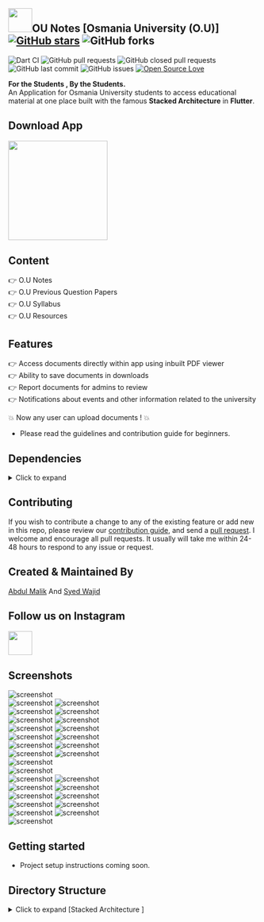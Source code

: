 ## <img src="https://github.com/AbdulMalikDev/ounotes/blob/master/assets/images/Applogo.jpg?raw=true" width="48">OU Notes [Osmania University (O.U)] [![GitHub stars](https://img.shields.io/github/stars/AbdulMalikDev/ounotes?style=social)](https://github.com/login?return_to=%2FTheAlphamerc%flutter_twitter_clone) ![GitHub forks](https://img.shields.io/github/forks/AbdulMalikDev/ounotes?style=social)    
![Dart CI](https://github.com/TheAlphamerc/flutter_twitter_clone/workflows/Dart%20CI/badge.svg) ![GitHub pull requests](https://img.shields.io/github/issues-pr/AbdulMalikDev/ounotes) ![GitHub closed pull requests](https://img.shields.io/github/issues-pr-closed/AbdulMalikDev/ounotes) ![GitHub last commit](https://img.shields.io/github/last-commit/AbdulMalikDev/ounotes)  ![GitHub issues](https://img.shields.io/github/issues-raw/AbdulMalikDev/ounotes) [![Open Source Love](https://badges.frapsoft.com/os/v2/open-source.svg?v=103)](https://github.com/Thealphamerc/flutter_twitter_clone) 


**For the Students , By the Students.** <br/>
An Application for Osmania University students to access educational material at one place built with the famous **Stacked Architecture** in **Flutter**.


## Download App
<a href="https://play.google.com/store/apps/details?id=com.notes.ounotes"><img src="https://play.google.com/intl/en_us/badges/static/images/badges/en_badge_web_generic.png" width="200"></img></a>

## Content
👉 O.U Notes<br/>
👉 O.U Previous Question Papers<br/>
👉 O.U Syllabus<br/>
👉 O.U Resources<br/>

## Features
👉 Access documents directly within app using inbuilt PDF viewer<br/>
👉 Ability to save documents in downloads<br/>
👉 Report documents for admins to review<br/>
👉 Notifications about events and other information related to the university<br/>

 :boom: Now any user can upload documents ! :boom:
* Please read the guidelines and contribution guide for beginners.



## Dependencies
<details>
     <summary> Click to expand </summary>
     
* [intl](https://pub.dev/packages/intl)
* [cuid](https://pub.dev/packages/cuid)
* [stacked](https://pub.dev/packages/stacked)
* [share](https://pub.dev/packages/share)
* [stacked_services](https://pub.dev/packages/stacked_services)
* [url_launcher](https://pub.dev/packages/url_launcher)                                                                             
* [google_fonts](https://pub.dev/packages/google_fonts)
* [file_picker](https://pub.dev/packages/file_picker)
* [firebase_auth](https://pub.dev/packages/firebase_auth)
* [google_sign_in](https://pub.dev/packages/google_sign_in)
* [firebase_analytics](https://pub.dev/packages/firebase_analytics)
* [firebase_database](https://pub.dev/packages/firebase_database)
* [shared_preferences](https://pub.dev/packages/shared_preferences)
* [path_provider](https://pub.dev/packages/path_provider)
     
</details>

## Contributing

If you wish to contribute a change to any of the existing feature or add new in this repo,
please review our [contribution guide](https://github.com/AbdulMalikDev/ounotes/blob/master/CONTRIBUTING.md),
and send a [pull request](https://github.com/AbdulMalikDev/ounotes/pulls). I welcome and encourage all pull requests. It usually will take me within 24-48 hours to respond to any issue or request.

## Created & Maintained By

[Abdul Malik](https://github.com/AbdulMalikDev) And [Syed Wajid](https://github.com/syedwajid01)

## Follow us on Instagram

<a href="https://instagram.com/ounotesapp?igshid=1ozkrvsqd0sgz"><img src="/screenshots/ss.png" width="48"><a/>

## Screenshots

![screenshot](/screenshots/7.png)    
![screenshot](/screenshots/3.png)
![screenshot](/screenshots/8.png)  
![screenshot](/screenshots/4.png)
![screenshot](/screenshots/2.png)   
![screenshot](/screenshots/6.png)
![screenshot](/screenshots/9.png)  
![screenshot](/screenshots/21.png)
![screenshot](/screenshots/24.png)    
![screenshot](/screenshots/23.png)
![screenshot](/screenshots/22.png)  
![screenshot](/screenshots/25.png)
![screenshot](/screenshots/28.png)    
![screenshot](/screenshots/27.png)
![screenshot](/screenshots/26.png)  
![screenshot](/screenshots/32.png)      
![screenshot](/screenshots/31.png)    
![screenshot](/screenshots/30.png)
![screenshot](/screenshots/29.png)  
![screenshot](/screenshots/20.png)
![screenshot](/screenshots/17.png)    
![screenshot](/screenshots/14.png)
![screenshot](/screenshots/12.png)  
![screenshot](/screenshots/1.png)
![screenshot](/screenshots/36.png)    
![screenshot](/screenshots/35.png)
![screenshot](/screenshots/34.png)  
![screenshot](/screenshots/33.png)




## Getting started 
* Project setup instructions coming soon.

## Directory Structure
<details>
     <summary> Click to expand [Stacked Architecture ] </summary>
  
```

|-- lib
|   |-- AppTheme
|   |   |-- AppStateNotifier.dart
|   |   '-- AppTheme.dart
|   |-- CustomIcons
|   |   '-- custom_icons.dart
|   |-- app
|   |   |-- locator.dart
|   |   |-- locator.iconfig.dart
|   |   |-- logger.dart
|   |   |-- router.dart
|   |   '-- router.gr.dart
|   |-- enums
|   |   |-- constants.dart
|   |   '-- enums.dart
|   |-- main.dart
|   |-- models
|   |   |-- course_info.dart
|   |   |-- document.dart
|   |   |-- download.dart
|   |   |-- syllabus.dart
|   |   |-- user.dart
|   |   '-- vote.dart
|   |-- services
|   |   |-- funtional_services
|   |   |   |-- authentication_service.dart
|   |   |   |-- cloud_storage_service.dart
|   |   |   |-- db_service.dart
|   |   |   |-- email_service.dart
|   |   |   |-- firestore_service.dart
|   |   |   |-- sharedpref_service.dart
|   |   |   '-- third_party_services_module.dart
|   |   '-- state_services
|   |       |-- download_service.dart
|   |       |-- links_service.dart
|   |       |-- notes_service.dart
|   |       |-- question_paper_service.dart
|   |       |-- report_service.dart
|   |       |-- subjects_service.dart
|   |       |-- syllabus_service.dart
|   |       '-- vote_service.dart
|   |-- ui
|   |   |-- shared
|   |   |   |-- app_config.dart
|   |   |   |-- shared_styles.dart
|   |   |   '-- ui_helper.dart
|   |   |-- views
|   |   |   |-- FilterDocuments
|   |   |   |   |-- FD_DocumentDisplay
|   |   |   |   |   |-- fd_documentview.dart
|   |   |   |   |   '-- fd_documentviewmodel.dart
|   |   |   |   |-- FD_InputScreen
|   |   |   |   |   |-- fd_inputView.dart
|   |   |   |   |   '-- fd_inputViewmodel.dart
|   |   |   |   '-- FD_subjectdisplay
|   |   |   |       |-- fd_subjectview.dart
|   |   |   |       '-- fd_subjectviewmodel.dart
|   |   |   |-- Profile
|   |   |   |   |-- profile_view.dart
|   |   |   |   '-- profile_viewmodel.dart
|   |   |   |-- about_us
|   |   |   |   '-- about_us_view.dart
|   |   |   | (8 more...)
|   |   |   |-- search
|   |   |   |   |-- search_view.dart
|   |   |   |   |-- search_viewmodel.dart
|   |   |   |   '-- suggestion_list
|   |   |   |       '-- suggestion_list_view.dart
|   |   |   |-- splash
|   |   |   |   |-- spash_view.dart
|   |   |   |   '-- splash_viewmodel.dart
|   |   |   '-- syllabus
|   |   |       |-- syllabus_view.dart
|   |   |       '-- syllabus_viewmodel.dart
|   |   '-- widgets
|   |       |-- dumb_widgets
|   |       |   |-- SaveButtonView.dart
|   |       |   |-- TextFieldView.dart
|   |       |   |-- drawer_header.dart
|   |       |   |-- expantion_list.dart
|   |       |   |-- nav_item.dart
|   |       |   |-- no_subjects_overlay.dart
|   |       |   '-- progress.dart
|   |       '-- smart_widgets
|   |           |-- FilterSubjects_view
|   |           |   |-- filtersubjects_view.dart
|   |           |   '-- filtersubjects_viewmodel.dart
|   |           |-- drawer
|   |           |   |-- drawer_view.dart
|   |           |   '-- drawer_viewmodel.dart
|   |           |-- links_tile_view
|   |           |   |-- links_tile_view.dart
|   |           |   '-- links_tile_viewmodel.dart
|   |           |-- notes_tile
|   |           |   |-- notes_tile_view.dart
|   |           |   '-- notes_tile_viewmodel.dart
|   |           |-- question_paper_tile
|   |           |   |-- question_paper_tile_view.dart
|   |           |   '-- question_paper_tile_viewmodel.dart
|   |           |-- subjects_dialog
|   |           |   |-- subjects_dialog_view.dart
|   |           |   '-- subjects_dialog_viewmodel.dart
|   |           |-- syllabus_tile.dart
|   |           |   |-- syllabus_tile_view.dart
|   |           |   '-- syllabus_tile_viewmodel.dart
|   |           '-- user_subject_list
|   |               |-- user_subject_list_view.dart
|   |               '-- user_subject_list_viewmodel.dart
|   '-- utils
|       '-- file_picker_service.dart
|-- pubspec.yaml

```

</details>
     
